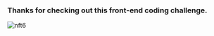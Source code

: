 ### Thanks for checking out this front-end coding challenge.
![nft6](https://user-images.githubusercontent.com/86670993/153723698-028ee974-1f3d-4e28-bd32-eebfbd3ebf74.png)
